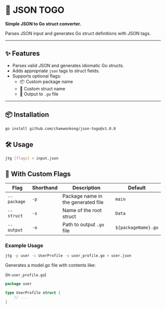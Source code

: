 # 🤖 JSON TOGO

**Simple JSON to Go struct converter.**

Parses JSON input and generates Go struct definitions with JSON tags.

---

## ✨ Features

- Parses valid JSON and generates idiomatic Go structs.
- Adds appropriate `json` tags to struct fields.
- Supports optional flags:
  - 📦 Custom package name
  - 🧱 Custom struct name
  - 💾 Output to `.go` file

---

## 📦 Installation

```bash
go install github.com/chaewonkong/json-togo@v1.0.0
```

## 🛠 Usage

```bash
jtg [flags] < input.json
```

## 🔸 With Custom Flags

| Flag        | Shorthand | Description                        | Default              |
| ----------- | --------- | ---------------------------------- | -------------------- |
| `--package` | `-p`      | Package name in the generated file | `main`               |
| `--struct`  | `-s`      | Name of the root struct            | `Data`               |
| `--output`  | `-o`      | Path to output `.go` file          | `${packageName}.go` |

### Example Usage

```bash
jtg -p user -s UserProfile -o user_profile.go < user.json
```

Generates a model.go file with contents like:

(in `user_profile.go`)

```go
package user

type UserProfile struct {
    // ...
}
```
